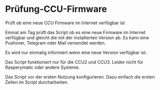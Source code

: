 # Prüfung-CCU-Firmware
Prüft ob eine neue CCU Firmware im Internet verfügbar ist

Einmal am Tag prüft das Script ob es eine neue Firmware im Internet verfügbar und gleicht die mit der installierten Version ab.
Es kann eine Pushover, Telegram oder Mail versendet werden.

Es wird nur einmalig informiert wenn eine neue Version verfügbar ist.

Das Script funktioniert nur für die CCU2 und CCU3. Leider nicht für Rasperymatic oder andere Systeme.

Das Script vor der ersten Nutzung konfigurieren. Dazu einfach die ersten Zeilen im Script durcharbeiten.
